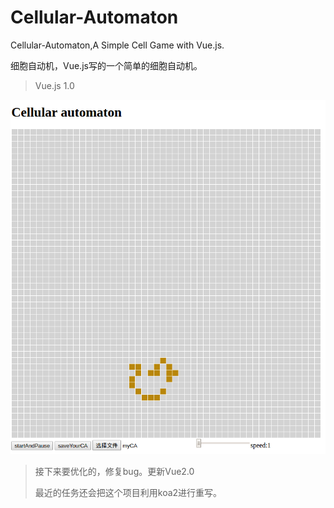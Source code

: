 # Cellular-Automaton
Cellular-Automaton,A Simple Cell Game with Vue.js.

细胞自动机，Vue.js写的一个简单的细胞自动机。

> Vue.js 1.0

![示例动画](1.gif)

> 接下来要优化的，修复bug。更新Vue2.0
>
> 最近的任务还会把这个项目利用koa2进行重写。